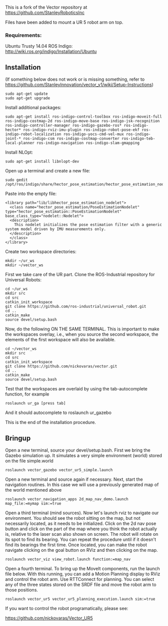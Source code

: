 This is a fork of the Vector repository at https://github.com/StanleyRoboticsInc

Files have been added to mount a UR 5 robot arm on top.

### Requirements:
Ubuntu Trusty 14.04
ROS Indigo:   http://wiki.ros.org/indigo/Installation/Ubuntu


## Installation

(If something below does not work or is missing something, refer to
https://github.com/StanleyInnovation/vector_v1/wiki/Setup-Instructions)



```
sudo apt-get update
sudo apt-get upgrade
```

Install additional packages:

```
sudo apt-get install ros-indigo-control-toolbox ros-indigo-moveit-full ros-indigo-costmap-2d ros-indigo-move-base ros-indigo-jsk-recognition ros-indigo-controller-manager ros-indigo-gazebo-ros* ros-indigo-hector* ros-indigo-rviz-imu-plugin ros-indigo-robot-pose-ekf ros-indigo-robot-localization ros-indigo-yocs-cmd-vel-mux ros-indigo-joint-* ros-indigo-csm ros-indigo-costmap-converter ros-indigo-teb-local-planner ros-indigo-navigation ros-indigo-slam-gmapping
```
Install NLOpt:
```
sudo apt-get install libnlopt-dev
```

Open up a terminal and create a new file:
```
sudo gedit /opt/ros/indigo/share/hector_pose_estimation/hector_pose_estimation_nodelets.xml
```
Paste into the empty file:
```
<library path="lib/libhector_pose_estimation_nodelet">
  <class name="hector_pose_estimation/PoseEstimationNodelet" type="hector_pose_estimation::PoseEstimationNodelet" base_class_type="nodelet::Nodelet">
  <description>
    This nodelet initializes the pose estimation filter with a generic system model driven by IMU measurements only.
  </description>
  </class>
</library>
```

Create two workspace directories:
```
mkdir ~/ur_ws
mkdir ~/vector_ws
```

First we take care of the UR part. Clone the ROS-Industrial repository for Universal Robots:

```
cd ~/ur_ws
mkdir src
cd src
catkin_init_workspace
git clone https://github.com/ros-industrial/universal_robot.git
cd ..
catkin_make
source devel/setup.bash
```

Now, do the following ON THE SAME TERMINAL. This is important to make the workspaces overlay, i.e., when you source the second workspace, the elements of the first workspace will also be available.

```
cd ~/vector_ws
mkdir src
cd src
catkin_init_workspace
git clone https://github.com/nickovaras/vector.git
cd ..
catkin_make
source devel/setup.bash
```
Test that the workspaces are overlaid by using the tab-autocomplete function, for example 
```
roslaunch ur_ga [press tab]
```
And it should autocomplete to roslaunch ur_gazebo

This is the end of the installation procedure.


## Bringup


Open a new terminal, source your devel/setup.bash. First we bring the Gazebo simulation up. It simulates a very simple environment (world) stored on the file simple.world
```
roslaunch vector_gazebo vector_ur5_simple.launch
```

Open a new terminal and source again if necessary. Next, start the navigation routines. In this case we will use a previously generated map of the world mentioned above

```
roslaunch vector_navigation_apps 2d_map_nav_demo.launch map_file:=mymap sim:=true
```

Open a third terminal (mind sources). Now let's launch rviz to navigate our environment. You should see the robot sitting on the map, but not necessarily located, as it needs to be initialized. Click on the 2d nav pose button and click on the part of the map where you think the robot actually is, relative to the laser scan also shown on screen. The robot will rotate on its spot to find its bearing. You can repeat the procedure until if it doesn't find its bearings the first time. Once located, you can make the robot navigate clicking on the goal button on RViz and then clicking on the map.
```
roslaunch vector_viz view_robot.launch function:=map_nav
```
Open a fourth terminal. To bring up the MoveIt components, run the launch file below. With this running, you can add a Motion Planning display to RViz and control the robot arm. Use RTTConnect for planning. You can select any of the three states stored on the SRDF file and move the robot arm to those positions.
```
roslaunch vector_ur5 vector_ur5_planning_execution.launch sim:=true
```
If you want to control the robot programatically, please see:

https://github.com/nickovaras/Vector_UR5
